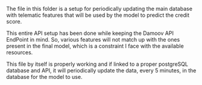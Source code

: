 The file in this folder is a setup for periodically updating the main database with telematic features that will be used by the model to predict the credit score.

This entire API setup has been done while keeping the Damoov API EndPoint in mind. So, various features will not match up with the ones present in the final model, which is a constraint I face with the available resources.

This file by itself is properly working and if linked to a proper postgreSQL database and API, it will periodically update the data, every 5 minutes, in the database for the model to use.